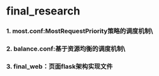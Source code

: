 # final_research
### 1. most.conf:MostRequestPriority策略的调度机制\
### 2. balance.conf:基于资源均衡的调度机制\
### 3. final_web：页面flask架构实现文件
